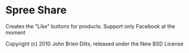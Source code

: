 Spree Share
=============

Creates the "Like" buttons for products. Support only Facebook at the moment


Copyright (c) 2010 John Brien Dilts, released under the New BSD License
